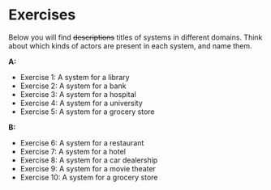 # Exercises

Below you will find ~~descriptions~~ titles of systems in different domains. Think about which kinds of actors are present in each system, and name them.

**A:**

- Exercise 1: A system for a library
- Exercise 2: A system for a bank
- Exercise 3: A system for a hospital
- Exercise 4: A system for a university
- Exercise 5: A system for a grocery store

**B:**

- Exercise 6: A system for a restaurant
- Exercise 7: A system for a hotel
- Exercise 8: A system for a car dealership
- Exercise 9: A system for a movie theater
- Exercise 10: A system for a grocery store